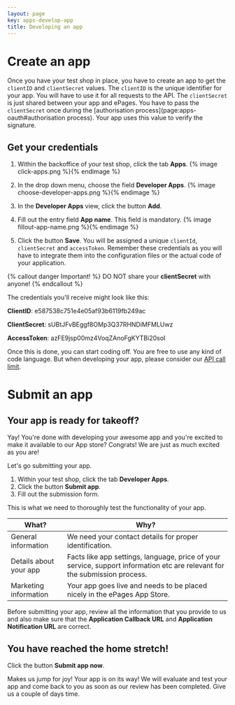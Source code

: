 ```yaml
---
layout: page
key: apps-develop-app
title: Developing an app
---
```


# Create an app

Once you have your test shop in place, you have to create an app to get the `clientID` and `clientSecret` values.
The `clientID` is the unique identifier for your app. You will have to use it for all requests to the API.
The `clientSecret` is just shared between your app and ePages. You have to pass the `clientSecret` once during the [authorisation process](page:apps-oauth#authorisation process). Your app uses this value to verify the signature.

## Get your credentials

1. Within the backoffice of your test shop, click the tab **Apps**.
    {% image click-apps.png %}{% endimage %}

2. In the drop down menu, choose the field **Developer Apps**.
    {% image choose-developer-apps.png %}{% endimage %}

3. In the **Developer Apps** view, click the button **Add**.
4. Fill out the entry field **App name**. This field is mandatory.
    {% image fillout-app-name.png %}{% endimage %}

5. Click the button **Save**. You will be assigned a unique `clientId`, `clientSecret` and `accessToken`. Remember these credentials as you will have to integrate them into the configuration files or the actual code of your application.

{% callout danger Important! %}
DO NOT share your **clientSecret** with anyone!
{% endcallout %}

The credentials you'll receive might look like this:

**ClientID**: e587538c751e4e05af93b6119fb249ac

**ClientSecret**: sUBtJFvBEggf8OMp3Q37RHNDiMFMLUwz

**AccessToken**: azFE9jsp00mz4VoqZAnoFgKYTBi20soI

Once this is done, you can start coding off. You are free to use any kind of code language.
But when developing your app, please consider our [API call limit](page:apps-using-the-api#api-call-limit).

# Submit an app

## Your app is ready for takeoff?

Yay! You're done with developing your awesome app and you're excited to make it available to our App store? Congrats! We are just as much excited as you are!

Let's go submitting your app.

1. Within your test shop, click the tab **Developer Apps**.
2. Click the button **Submit app**.
3. Fill out the submission form.

This is what we need to thoroughly test the functionality of your app.

| What?              | Why?                                                                                                    |
|--------------------|---------------------------------------------------------------------------------------------------------|
| General information      | We need your contact details for proper identification.                                           |
| Details about your app   | Facts like app settings, language, price of your service, support information etc are relevant for the submission process.|
| Marketing information    | Your app goes live and needs to be placed nicely in the ePages App Store. |

Before submitting your app, review all the information that you provide to us and also make sure that the **Application Callback URL** and **Application Notification URL** are correct.

## You have reached the home stretch!

Click the button **Submit app now**.

Makes us jump for joy! Your app is on its way! We will evaluate and test your app and come back to you as soon as our review has been completed. Give us a couple of days time.
